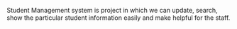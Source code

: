 Student Management system is project in which we can update, search, show the particular student information easily and make helpful for the staff.
